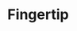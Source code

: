 ---
title: Fingertip
slug: fingertip
icon: impervious.svg
description: An experimental open source resolver for truly decentralized names.
offline: false
handshake: false
url: https://impervious.com/fingertip
docs: 
repo: https://github.com/imperviousinc/fingertip
owner: https://twitter.com/impervious
priority: 4
---